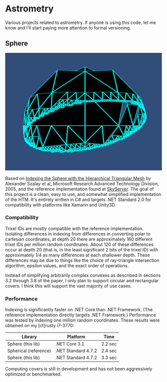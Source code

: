 # Astrometry

Various projects related to astrometry. If anyone is using this code, let me know and I'll start paying more attention to formal versioning.

## Sphere

![visualization of a round cover](example.png)

Based on [Indexing the Sphere with the Hierarchical Triangular Mesh](https://arxiv.org/ftp/cs/papers/0701/0701164.pdf) by Alexander Szalay et al, Microsoft Research Advanced Technology Division, 2005, and the reference implementation found at [SkyServer](http://www.skyserver.org/htm/). The goal of this project is a clean, easy to use, and somewhat simplified implementation of the HTM. It's entirely written in C# and targets .NET Standard 2.0 for compatibility with platforms like Xamarin and Unity3D.

### Compatibility

Trixel IDs are mostly compatible with the reference implementation. Isolating differences in indexing from differences in converting polar to cartesian coordinates, at depth 20 there are approximately 160 different trixel IDs per million random coordinates. About 120 of these differences occur at depth 20 (that is, in the least significant 2 bits of the trixel ID) with approximately 1/4 as many differences at each shallower depth. These differences may be due to things like the choice of ray-triangle intersection algorithm, epsilon values, and the exact order of operations.

Instead of simplifying arbitrarily complex convexes as described in sections 3.2 through 3.8 of the paper, I only plan to support circular and rectangular covers. I think this will support the vast majority of use cases. 

### Performance

Indexing is significantly faster on .NET Core than .NET Framework. (The reference implementation directly targets .NET Framework.) Performance was tested by indexing one million random coordinates. These results were obtained on my \[ct\]rusty i7-3770:

|Library|Platform|Time|
|---|---|---|
|Sphere (this lib)|.NET Core 3.1|2.2 sec|
|Spherical (reference)|.NET Standard 4.7.2|2.4 sec|
|Sphere (this lib)|.NET Standard 4.7.2|3.3 sec|

Computing covers is still in development and has not been aggressively optimized or benchmarked.